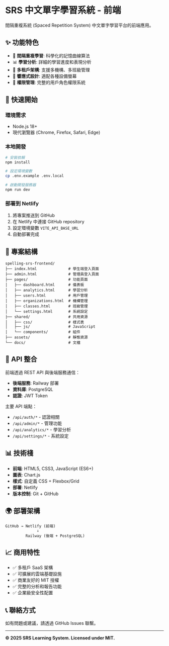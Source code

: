 # SRS 中文單字學習系統 - 前端

間隔重複系統 (Spaced Repetition System) 中文單字學習平台的前端應用。

## ✨ 功能特色

- 🎯 **間隔重複學習**: 科學化的記憶曲線算法
- 📊 **學習分析**: 詳細的學習進度和表現分析  
- 👥 **多租戶架構**: 支援多機構、多班級管理
- 📱 **響應式設計**: 適配各種設備螢幕
- 🔐 **權限管理**: 完整的用戶角色權限系統

## 🚀 快速開始

### 環境需求
- Node.js 18+
- 現代瀏覽器 (Chrome, Firefox, Safari, Edge)

### 本地開發
```bash
# 安裝依賴
npm install

# 設定環境變數
cp .env.example .env.local

# 啟動開發服務器
npm run dev
```

### 部署到 Netlify
1. 將專案推送到 GitHub
2. 在 Netlify 中連接 GitHub repository
3. 設定環境變數 `VITE_API_BASE_URL`
4. 自動部署完成

## 📁 專案結構

```
spelling-srs-frontend/
├── index.html              # 學生端登入頁面
├── admin.html              # 管理員登入頁面
├── pages/                  # 功能頁面
│   ├── dashboard.html      # 儀表板
│   ├── analytics.html      # 學習分析
│   ├── users.html          # 用戶管理
│   ├── organizations.html  # 機構管理
│   ├── classes.html        # 班級管理
│   └── settings.html       # 系統設定
├── shared/                 # 共用資源
│   ├── css/                # 樣式表
│   ├── js/                 # JavaScript
│   └── components/         # 組件
├── assets/                 # 靜態資源
└── docs/                   # 文檔
```

## 🔧 API 整合

前端透過 REST API 與後端服務通信：
- **後端服務**: Railway 部署
- **資料庫**: PostgreSQL
- **認證**: JWT Token

主要 API 端點：
- `/api/auth/*` - 認證相關
- `/api/admin/*` - 管理功能
- `/api/analytics/*` - 學習分析
- `/api/settings/*` - 系統設定

## 📊 技術棧

- **前端**: HTML5, CSS3, JavaScript (ES6+)
- **圖表**: Chart.js
- **樣式**: 自定義 CSS + Flexbox/Grid
- **部署**: Netlify
- **版本控制**: Git + GitHub

## 🌍 部署架構

```
GitHub → Netlify (前端)
              ↓
         Railway (後端 + PostgreSQL)
```

## 📈 商用特性

- ✅ 多租戶 SaaS 架構
- ✅ 可擴展的雲端基礎設施
- ✅ 商業友好的 MIT 授權
- ✅ 完整的分析和報告功能
- ✅ 企業級安全性配置

## 📞 聯絡方式

如有問題或建議，請透過 GitHub Issues 聯繫。

---

**© 2025 SRS Learning System. Licensed under MIT.**